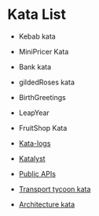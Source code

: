 # Kata List
- Kebab kata
- MiniPricer Kata
- Bank kata
- gildedRoses kata
- BirthGreetings
- LeapYear
- FruitShop Kata

- [Kata-logs](https://kata-log.rocks/)
- [Katalyst](https://katalyst.codurance.com/browse)
- [Public APIs](https://github.com/public-apis/public-apis)
- [Transport tycoon kata](https://github.com/Softwarepark/exercises/blob/master/transport-tycoon-1.md)
- [Architecture kata](https://medium.com/nick-tune-tech-strategy-blog/architecture-ddd-kata-online-car-dealership-540c534121e2)
